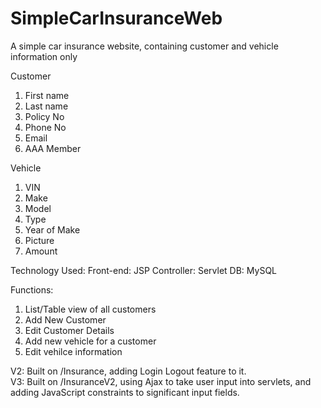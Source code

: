 SimpleCarInsuranceWeb
=====================

A simple car insurance website, containing customer and vehicle information only

Customer
  1. First name
  2. Last name
  3. Policy No
  4. Phone No
  5. Email
  6. AAA Member

Vehicle
  1. VIN
  2. Make
  3. Model
  4. Type
  5. Year of Make
  6. Picture
  7. Amount

Technology Used:
  Front-end: JSP
  Controller: Servlet
  DB: MySQL
  
Functions:
  1. List/Table view of all customers
  2. Add New Customer
  3. Edit Customer Details
  4. Add new vehicle for a customer
  5. Edit vehilce information

V2: Built on /Insurance, adding Login Logout feature to it. <br>
V3: Built on /InsuranceV2, using Ajax to take user input into servlets, and adding JavaScript constraints to significant input fields.  
